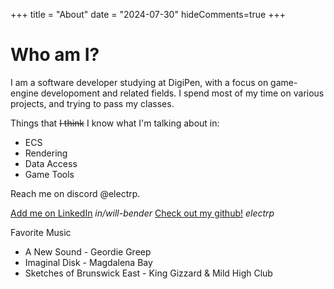 +++
title = "About"
date = "2024-07-30"
hideComments=true
+++

# Who am I?

I am a software developer studying at DigiPen, with a focus on game-engine developoment and related fields. I spend most of my time on various projects, and trying to pass my classes. 

Things that ~~I think~~ I know what I'm talking about in:
- ECS
- Rendering
- Data Access
- Game Tools
    
Reach me on discord @electrp.

[Add me on LinkedIn](https://www.linkedin.com/in/will-bender) *in/will-bender*
[Check out my github!](https://github.com/electrp) *electrp*

Favorite Music
- A New Sound - Geordie Greep
- Imaginal Disk - Magdalena Bay
- Sketches of Brunswick East - King Gizzard & Mild High Club